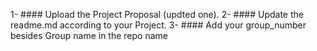 1- #### Upload the Project Proposal (updted one). 
2- #### Update the readme.md according to your Project.
3- #### Add your group_number besides Group name in the repo name
